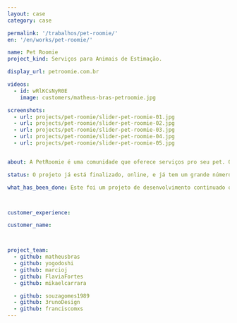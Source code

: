 ```yaml
---
layout: case
category: case

permalink: '/trabalhos/pet-roomie/'
en: '/en/works/pet-roomie/'

name: Pet Roomie
project_kind: Serviços para Animais de Estimação.

display_url: petroomie.com.br

videos:
  - id: wRlKCsNyR0E
    image: customers/matheus-bras-petroomie.jpg 

screenshots:
  - url: projects/pet-roomie/slider-pet-roomie-01.jpg
  - url: projects/pet-roomie/slider-pet-roomie-02.jpg
  - url: projects/pet-roomie/slider-pet-roomie-03.jpg
  - url: projects/pet-roomie/slider-pet-roomie-04.jpg
  - url: projects/pet-roomie/slider-pet-roomie-05.jpg


about: A PetRoomie é uma comunidade que oferece serviços pro seu pet. Os serviços variam desde hotéis, babás, adestramento, passeio, banho e tosa.

status: O projeto já está finalizado, online, e já tem um grande número de usuários.

what_has_been_done: Este foi um projeto de desenvolvimento continuado que, depois de entregue, contratou também o Help para pequenas atualizações.



customer_experience:

customer_name:



project_team:
  - github: matheusbras
  - github: yogodoshi
  - github: marcioj
  - github: FlaviaFortes
  - github: mikaelcarrara

  - github: souzagomes1989
  - github: 3runoDesign
  - github: franciscomxs
---
```

